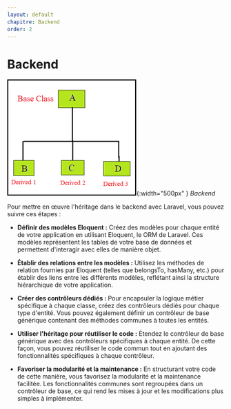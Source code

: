 ```yaml
---
layout: default
chapitre: Backend
order: 2
---
```


# Backend

![Backend](./images/backend.png){:width="500px" }
*Backend*

<!-- note -->

Pour mettre en œuvre l'héritage dans le backend avec Laravel, vous pouvez suivre ces étapes :

- **Définir des modèles Eloquent :** Créez des modèles pour chaque entité de votre application en utilisant Eloquent, le ORM de Laravel. Ces modèles représentent les tables de votre base de données et permettent d'interagir avec elles de manière objet.

- **Établir des relations entre les modèles :** Utilisez les méthodes de relation fournies par Eloquent (telles que belongsTo, hasMany, etc.) pour établir des liens entre les différents modèles, reflétant ainsi la structure hiérarchique de votre application.

- **Créer des contrôleurs dédiés :** Pour encapsuler la logique métier spécifique à chaque classe, créez des contrôleurs dédiés pour chaque type d'entité. Vous pouvez également définir un contrôleur de base générique contenant des méthodes communes à toutes les entités.

- **Utiliser l'héritage pour réutiliser le code :** Étendez le contrôleur de base générique avec des contrôleurs spécifiques à chaque entité. De cette façon, vous pouvez réutiliser le code commun tout en ajoutant des fonctionnalités spécifiques à chaque contrôleur.

- **Favoriser la modularité et la maintenance :** En structurant votre code de cette manière, vous favorisez la modularité et la maintenance facilitée. Les fonctionnalités communes sont regroupées dans un contrôleur de base, ce qui rend les mises à jour et les modifications plus simples à implémenter.



